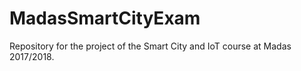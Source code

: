 # MadasSmartCityExam
Repository for the project of the Smart City and IoT course at Madas 2017/2018.
